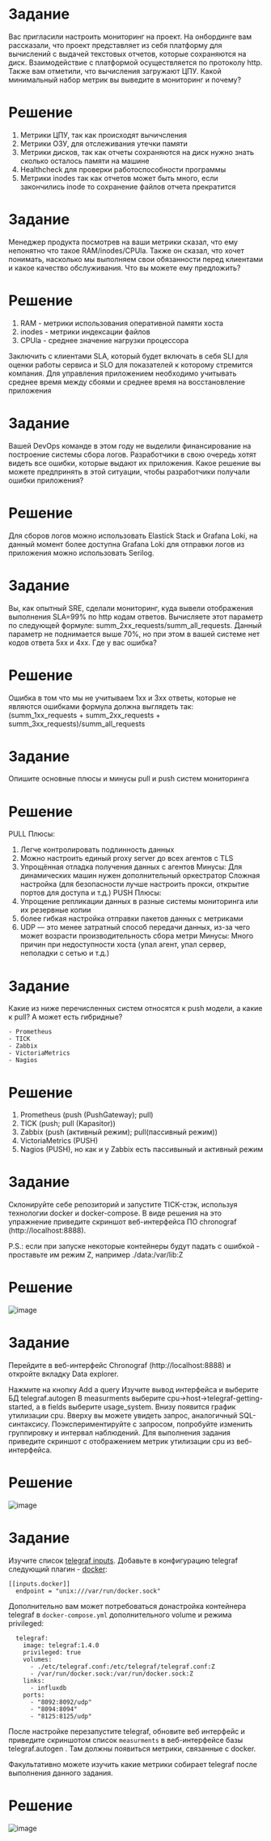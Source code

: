 # Задание
Вас пригласили настроить мониторинг на проект. На онбординге вам рассказали, что проект представляет из себя платформу для вычислений с выдачей текстовых отчетов, которые сохраняются на диск. Взаимодействие с платформой осуществляется по протоколу http. Также вам отметили, что вычисления загружают ЦПУ. Какой минимальный набор метрик вы выведите в мониторинг и почему?

# Решение
1. Метрики ЦПУ, так как происходят вычичсления 
2. Метрики ОЗУ, для отслеживания утечки памяти
3. Метрики дисков, так как отчеты сохраняются на диск нужно знать сколько осталось памяти на машине
4. Healthcheck для проверки работоспособности программы
5. Метрики inodes так как отчетов может быть много, если закончились inode то сохранение файлов отчета прекратится 

# Задание
Менеджер продукта посмотрев на ваши метрики сказал, что ему непонятно что такое RAM/inodes/CPUla. Также он сказал, что хочет понимать, насколько мы выполняем свои обязанности перед клиентами и какое качество обслуживания. Что вы можете ему предложить?

# Решение
1. RAM - метрики использования оперативной памяти хоста
2. inodes - метрики индексации файлов
3. CPUla - среднее значение нагрузки процессора

Заключить с клиентами SLA, который будет включать в себя SLI для оценки работы сервиса и SLO для показателей к которому стремится компания. Для управления приложением необходимо учитывать среднее время между сбоями и среднее время на восстановление приложения

# Задание
Вашей DevOps команде в этом году не выделили финансирование на построение системы сбора логов. Разработчики в свою очередь хотят видеть все ошибки, которые выдают их приложения. Какое решение вы можете предпринять в этой ситуации, чтобы разработчики получали ошибки приложения?

# Решение
Для сборов логов можно использовать Elastick Stack и Grafana Loki, на данный момент более доступна Grafana Loki для отправки логов из приложения можно использовать Serilog.

# Задание
Вы, как опытный SRE, сделали мониторинг, куда вывели отображения выполнения SLA=99% по http кодам ответов. Вычисляете этот параметр по следующей формуле: summ_2xx_requests/summ_all_requests. Данный параметр не поднимается выше 70%, но при этом в вашей системе нет кодов ответа 5xx и 4xx. Где у вас ошибка?

# Решение
Ошибка в том что мы не учитываем 1хх и 3хх ответы, которые не являются ошибками формула должна выглядеть так: (summ_1xx_requests + summ_2xx_requests + summ_3xx_requests)/summ_all_requests

# Задание
Опишите основные плюсы и минусы pull и push систем мониторинга

# Решение
PULL 
Плюсы:
1. Легче контролировать подлинность данных
2. Можно настроить единый proxy server до всех агентов с TLS
3. Упрощённая отладка получения данных с агентов
Минусы:
Для динамических машин нужен дополнительный оркестратор
Сложная настройка (для безопасности лучше настроить прокси, открытие портов для доступа и т.д.)
PUSH
Плюсы:
1. Упрощение репликации данных в разные системы мониторинга или их резервные копии
2. более гибкая настройка отправки пакетов данных с метриками
3. UDP — это менее затратный способ передачи данных, из-за чего может возрасти
производительность сбора метри
Минусы:
Много причин при недоступности хоста (упал агент, упал сервер, неполадки с сетью и т.д.)

# Задание
Какие из ниже перечисленных систем относятся к push модели, а какие к pull? А может есть гибридные?

    - Prometheus 
    - TICK
    - Zabbix
    - VictoriaMetrics
    - Nagios
# Решение
1. Prometheus (push (PushGateway); pull)
2. TICK (push; pull (Kapasitor))
3. Zabbix (push (активный режим); pull(пассивный режим))
4. VictoriaMetrics (PUSH)
5. Nagios (PUSH), но как и у Zabbix есть пассивыный и активный режим

# Задание
Склонируйте себе репозиторий и запустите TICK-стэк, используя технологии docker и docker-compose.
В виде решения на это упражнение приведите скриншот веб-интерфейса ПО chronograf (http://localhost:8888).

P.S.: если при запуске некоторые контейнеры будут падать с ошибкой - проставьте им режим Z, например ./data:/var/lib:Z

# Решение
![image](https://github.com/Kul-RB/monitoring/assets/53901269/4203e9bf-2f96-426e-b67d-bdd5476232d0)

# Задание
Перейдите в веб-интерфейс Chronograf (http://localhost:8888) и откройте вкладку Data explorer.

Нажмите на кнопку Add a query
Изучите вывод интерфейса и выберите БД telegraf.autogen
В measurments выберите cpu->host->telegraf-getting-started, а в fields выберите usage_system. Внизу появится график утилизации cpu.
Вверху вы можете увидеть запрос, аналогичный SQL-синтаксису. Поэкспериментируйте с запросом, попробуйте изменить группировку и интервал наблюдений.
Для выполнения задания приведите скриншот с отображением метрик утилизации cpu из веб-интерфейса.

# Решение
![image](https://github.com/Kul-RB/monitoring/assets/53901269/f0053e59-faee-4c34-90dc-1b1148a3b253)

# Задание
Изучите список [telegraf inputs](https://github.com/influxdata/telegraf/tree/master/plugins/inputs). 
Добавьте в конфигурацию telegraf следующий плагин - [docker](https://github.com/influxdata/telegraf/tree/master/plugins/inputs/docker):
```
[[inputs.docker]]
  endpoint = "unix:///var/run/docker.sock"
```

Дополнительно вам может потребоваться донастройка контейнера telegraf в `docker-compose.yml` дополнительного volume и 
режима privileged:
```
  telegraf:
    image: telegraf:1.4.0
    privileged: true
    volumes:
      - ./etc/telegraf.conf:/etc/telegraf/telegraf.conf:Z
      - /var/run/docker.sock:/var/run/docker.sock:Z
    links:
      - influxdb
    ports:
      - "8092:8092/udp"
      - "8094:8094"
      - "8125:8125/udp"
```

После настройке перезапустите telegraf, обновите веб интерфейс и приведите скриншотом список `measurments` в 
веб-интерфейсе базы telegraf.autogen . Там должны появиться метрики, связанные с docker.

Факультативно можете изучить какие метрики собирает telegraf после выполнения данного задания.

# Решение
![image](https://github.com/Kul-RB/monitoring/assets/53901269/cf9da6d7-d5f9-432e-b2c8-82009b5ac632)


